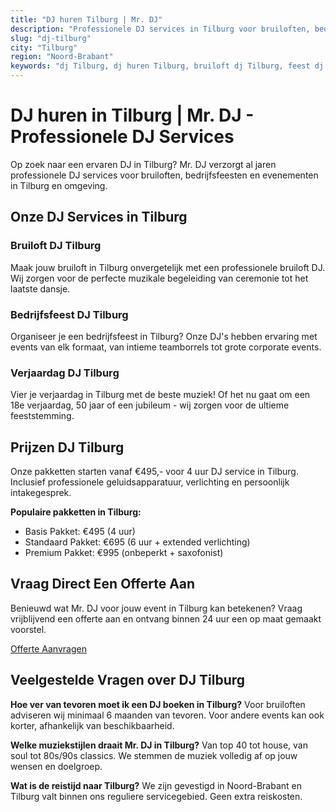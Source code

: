```yaml
---
title: "DJ huren Tilburg | Mr. DJ"
description: "Professionele DJ services in Tilburg voor bruiloften, bedrijfsfeesten en events. ✓ Ervaren DJ's ✓ Topkwaliteit apparatuur ✓ Binnen 24u offerte"
slug: "dj-tilburg"
city: "Tilburg"
region: "Noord-Brabant"
keywords: "dj Tilburg, dj huren Tilburg, bruiloft dj Tilburg, feest dj Tilburg"
---
```



# DJ huren in Tilburg | Mr. DJ - Professionele DJ Services

Op zoek naar een ervaren DJ in Tilburg? Mr. DJ verzorgt al jaren professionele DJ services
voor bruiloften, bedrijfsfeesten en evenementen in Tilburg en omgeving.
  

## Onze DJ Services in Tilburg

### Bruiloft DJ Tilburg
Maak jouw bruiloft in Tilburg onvergetelijk met een professionele bruiloft DJ.
Wij zorgen voor de perfecte muzikale begeleiding van ceremonie tot het laatste dansje.

### Bedrijfsfeest DJ Tilburg
Organiseer je een bedrijfsfeest in Tilburg? Onze DJ's hebben ervaring met events
van elk formaat, van intieme teamborrels tot grote corporate events.

### Verjaardag DJ Tilburg
Vier je verjaardag in Tilburg met de beste muziek! Of het nu gaat om een
18e verjaardag, 50 jaar of een jubileum - wij zorgen voor de ultieme feeststemming.
  

## Prijzen DJ Tilburg

Onze pakketten starten vanaf €495,- voor 4 uur DJ service in Tilburg.
Inclusief professionele geluidsapparatuur, verlichting en persoonlijk intakegesprek.

**Populaire pakketten in Tilburg:**
- Basis Pakket: €495 (4 uur)
- Standaard Pakket: €695 (6 uur + extended verlichting)
- Premium Pakket: €995 (onbeperkt + saxofonist)
  

## Vraag Direct Een Offerte Aan

Benieuwd wat Mr. DJ voor jouw event in Tilburg kan betekenen?
Vraag vrijblijvend een offerte aan en ontvang binnen 24 uur een op maat gemaakt voorstel.

[Offerte Aanvragen](/contact?city=tilburg)
  

## Veelgestelde Vragen over DJ Tilburg

**Hoe ver van tevoren moet ik een DJ boeken in Tilburg?**
Voor bruiloften adviseren wij minimaal 6 maanden van tevoren. Voor andere events kan ook
korter, afhankelijk van beschikbaarheid.

**Welke muziekstijlen draait Mr. DJ in Tilburg?**
Van top 40 tot house, van soul tot 80s/90s classics. We stemmen de muziek volledig af
op jouw wensen en doelgroep.

**Wat is de reistijd naar Tilburg?**
We zijn gevestigd in Noord-Brabant en Tilburg valt binnen ons reguliere servicegebied.
Geen extra reiskosten.
  

<script type="application/ld+json">
{
  "@context": "https://schema.org",
  "@type": "Service",
  "serviceType": "DJ Services",
  "provider": {
    "@type": "Organization",
    "name": "Mr. DJ",
    "telephone": "+31408422594",
    "email": "info@mr-dj.nl",
    "url": "https://mr-dj.nl"
  },
  "areaServed": {
    "@type": "City",
    "name": "Tilburg",
    "containedIn": {
      "@type": "State",
      "name": "Noord-Brabant"
    }
  },
  "offers": {
    "@type": "Offer",
    "priceRange": "€€",
    "priceCurrency": "EUR"
  }
}
</script>
